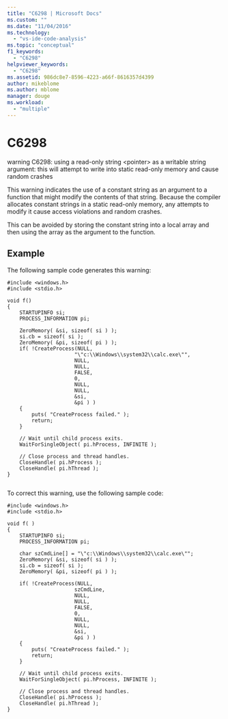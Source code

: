 ```yaml
---
title: "C6298 | Microsoft Docs"
ms.custom: ""
ms.date: "11/04/2016"
ms.technology: 
  - "vs-ide-code-analysis"
ms.topic: "conceptual"
f1_keywords: 
  - "C6298"
helpviewer_keywords: 
  - "C6298"
ms.assetid: 986dc8e7-8596-4223-a66f-8616357d4399
author: mikeblome
ms.author: mblome
manager: douge
ms.workload: 
  - "multiple"
---
```

# C6298
warning C6298: using a read-only string \<pointer> as a writable string argument: this will attempt to write into static read-only memory and cause random crashes  
  
 This warning indicates the use of a constant string as an argument to a function that might modify the contents of that string. Because the compiler allocates constant strings in a static read-only memory, any attempts to modify it cause access violations and random crashes.  
  
 This can be avoided by storing the constant string into a local array and then using the array as the argument to the function.  
  
## Example  
 The following sample code generates this warning:  
  
```  
#include <windows.h>  
#include <stdio.h>  
  
void f()  
{  
    STARTUPINFO si;  
    PROCESS_INFORMATION pi;  
  
    ZeroMemory( &si, sizeof( si ) );  
    si.cb = sizeof( si );  
    ZeroMemory( &pi, sizeof( pi ) );  
    if( !CreateProcess(NULL,  
                      "\"c:\\Windows\\system32\\calc.exe\"",  
                      NULL,               
                      NULL,                
                      FALSE,              
                      0,                   
                      NULL,               
                      NULL,                
                      &si,                
                      &pi ) )   
    {  
        puts( "CreateProcess failed." );  
        return;  
    }  
  
    // Wait until child process exits.  
    WaitForSingleObject( pi.hProcess, INFINITE );  
  
    // Close process and thread handles.   
    CloseHandle( pi.hProcess );  
    CloseHandle( pi.hThread );  
}  
  
```  
  
 To correct this warning, use the following sample code:  
  
```  
#include <windows.h>  
#include <stdio.h>  
  
void f( )  
{  
    STARTUPINFO si;  
    PROCESS_INFORMATION pi;  
  
    char szCmdLine[] = "\"c:\\Windows\\system32\\calc.exe\"";  
    ZeroMemory( &si, sizeof( si ) );  
    si.cb = sizeof( si );  
    ZeroMemory( &pi, sizeof( pi ) );  
  
    if( !CreateProcess(NULL,  
                      szCmdLine,  
                      NULL,               
                      NULL,                
                      FALSE,              
                      0,                   
                      NULL,               
                      NULL,                
                      &si,                
                      &pi ) )   
    {  
        puts( "CreateProcess failed." );  
        return;  
    }  
  
    // Wait until child process exits.  
    WaitForSingleObject( pi.hProcess, INFINITE );  
  
    // Close process and thread handles.   
    CloseHandle( pi.hProcess );  
    CloseHandle( pi.hThread );  
}  
```